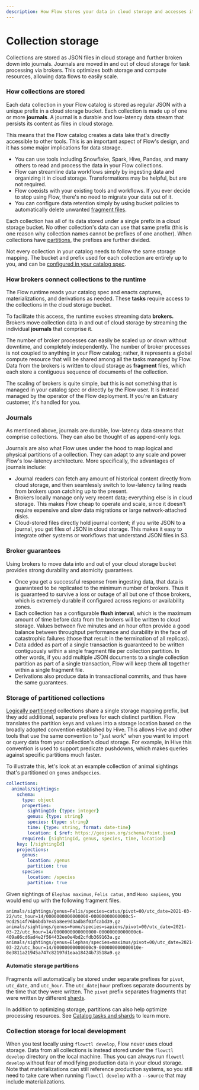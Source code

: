 ```yaml
---
description: How Flow stores your data in cloud storage and accesses it at run-time
---
```


# Collection storage

Collections are stored as JSON files in cloud storage and further broken down into journals. Journals are moved in and out of cloud storage for task processing via brokers. This optimizes both storage and compute resources, allowing data flows to easily scale.

### How collections are stored

Each data collection in your Flow catalog is stored as regular JSON with a unique prefix in a cloud storage bucket. Each collection is made up of one or more **journals**. A journal is a durable and low-latency data stream that persists its content as files in cloud storage.

This means that the Flow catalog creates a data lake that's directly accessible to other tools. This is an important aspect of Flow's design, and it has some major implications for data storage.

* You can use tools including Snowflake, Spark, Hive, Pandas, and many others to read and process the data in your Flow collections.
* Flow can streamline data workflows simply by ingesting data and organizing it in cloud storage. Transformations may be helpful, but are not required.
* Flow coexists with your existing tools and workflows. If you ever decide to stop using Flow, there's no need to migrate your data out of it.
* You can configure data retention simply by using bucket policies to automatically delete unwanted [fragment files](concepts-1.md#how-brokers-connect-collections-to-the-runtime).

Each collection has all of its data stored under a single prefix in a cloud storage bucket. No other collection's data can use that same prefix (this is one reason why collection names cannot be prefixes of one another). When collections have [partitions](concepts-1.md#storage-of-partitioned-collections), the prefixes are further divided.&#x20;

Not every collection in your catalog needs to follow the same storage mapping. The bucket and prefix used for each collection are entirely up to you, and can be [configured in your catalog spec](../concepts/catalog-entities/storage-mappings.md).

### How brokers connect collections to the runtime

The Flow runtime reads your catalog spec and enacts captures, materializations, and derivations as needed. These **tasks** require access to the collections in the cloud storage bucket.&#x20;

To facilitate this access, the runtime evokes streaming data **brokers.** Brokers move collection data in and out of cloud storage by streaming the individual **journals** that comprise it.&#x20;

The number of broker processes can easily be scaled up or down without downtime, and completely independently. The number of broker processes is not coupled to anything in your Flow catalog; rather, it represents a global compute resource that will be shared among all the tasks managed by Flow. Data from the brokers is written to cloud storage as **fragment** files, which each store a contiguous sequence of documents of the collection.

The scaling of brokers is quite simple, but this is not something that is managed in your catalog spec or directly by the Flow user. It is instead managed by the operator of the Flow deployment. If you're an Estuary customer, it's handled for you.

### Journals

As mentioned above, journals are durable, low-latency data streams that comprise collections. They can also be thought of as append-only logs.

Journals are also what Flow uses under the hood to map logical and physical partitions of a collection. They can adapt to any scale and power Flow's low-latency architecture. More specifically, the advantages of journals include:

* Journal readers can fetch any amount of historical content directly from cloud storage, and then seamlessly switch to low-latency tailing reads from brokers upon catching up to the present.
* Brokers locally manage only very recent data; everything else is in cloud storage. This makes Flow cheap to operate and scale, since it doesn't require expensive and slow data migrations or large network-attached disks.
* Cloud-stored files directly hold journal content; if you write JSON to a journal, you get files of JSON in cloud storage. This makes it easy to integrate other systems or workflows that understand JSON files in S3.

### Broker guarantees

Using brokers to move data into and out of your cloud storage bucket provides strong durability and atomicity guarantees.&#x20;

* Once you get a successful response from ingesting data, that data is guaranteed to be replicated to the minimum number of brokers. Thus it is guaranteed to survive a loss or outage of all but one of those brokers, which is extremely durable if configured across regions or availability zones.
* Each collection has a configurable **flush interval**, which is the maximum amount of time before data from the brokers will be written to cloud storage. Values between five minutes and an hour often provide a good balance between throughput performance and durability in the face of catastrophic failures (those that result in the termination of all replicas).
* Data added as part of a single transaction is guaranteed to be written contiguously within a single fragment file per collection partition. In other words, if you add multiple JSON documents to a single collection partition as part of a single transaction, Flow will keep them all together within a single fragment file.
* Derivations also produce data in transactional commits, and thus have the same guarantees.

### Storage of partitioned collections

[Logically partitioned](../concepts/catalog-entities/other-entities.md#logical-partitions) collections share a single storage mapping prefix, but they add additional, separate prefixes for each distinct partition. Flow translates the partition keys and values into a storage location based on the broadly adopted convention established by Hive. This allows Hive and other tools that use the same convention to "just work" when you want to import or query data from your collection's cloud storage. For example, in Hive this convention is used to support predicate pushdowns, which makes queries against specific partitions much faster.

To illustrate this, let's look at an example collection of animal sightings that's partitioned on `genus` and`species`.

```yaml
collections: 
  animals/sightings:
    schema:
      type: object
      properties:
        sightingId: {type: integer}
        genus: {type: string}
        species: {type: string}
        time: {type: string, format: date-time}
        location: { $ref: https://geojson.org/schema/Point.json}
      required: [sightingId, genus, species, time, location]
    key: [/sightingId]
    projections:
      genus:
        location: /genus
        partition: true
      species:
        location: /species
        partition: true
```

Given sightings of `Elephas maximus`,  `Felis catus`, and `Homo sapiens`,  you would end up with the following fragment files.

```
animals/sightings/genus=Felis/species=catus/pivot=00/utc_date=2021-03-22/utc_hour=14/0000000000000000-00000000000000c5-9cd2514f76b6bdb7e45a8ee9d3adb8f03fcabd39.gz
animals/sightings/genus=Homo/species=sapiens/pivot=00/utc_date=2021-03-22/utc_hour=14/0000000000000000-00000000000000c6-409a86cd6ad4e2f564432ee0e4bd2cfdb369163a.gz
animals/sightings/genus=Elephas/species=maximus/pivot=00/utc_date=2021-03-22/utc_hour=14/00000000000000c9-000000000000010e-8e3811a21945a747c82197d1eaa18424b73518a9.gz
```

#### Automatic storage partitions

Fragments will automatically be stored under separate prefixes for `pivot`, `utc_date`, and `utc_hour`. The `utc_date|hour` prefixes separate documents by the time that they were written. The `pivot` prefix separates fragments that were written by different [shards](scaling.md#processing-with-shards).

In addition to optimizing storage, partitions can also help optimize processing resources. See [Catalog tasks and shards](scaling.md#logical-partitions) to learn more.

### Collection storage for local development

When you test locally using `flowctl develop`, Flow never uses cloud storage. Data from all collections is instead stored under the `flowctl develop` directory on the local machine. Thus you can always run `flowctl develop` without fear of modifying production data in your cloud storage. Note that materializations can still reference production systems, so you still need to take care when running `flowctl develop` with a `--source` that may include materializations.

